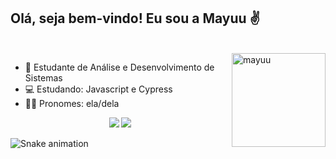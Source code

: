 ## Olá, seja bem-vindo! Eu sou a Mayuu ✌️

<div style="display: inline_block"><br>
<a href="https://picrew.me/image_maker/338224" target="_blank"><img align="right" alt="mayuu" height="150" width="150" src="https://i.ibb.co/DM2sz8w/avatar2-gif.gif" target="_blank"></a>
</div>

- 📖 Estudante de Análise e Desenvolvimento de Sistemas
- 💻 Estudando: Javascript e Cypress
- 🧚‍♀️ Pronomes: ela/dela

<div align = "center">
<a href="https://www.linkedin.com/in/yuu-minew/" target="_blank"><img src="https://img.shields.io/badge/LinkedIn-0077B5?style=for-the-badge&logo=linkedin&logoColor=white" target="_blank"></a>
<a href="https://www.instagram.com/yuu.minew/" target="_blank"><img src="https://img.shields.io/badge/Instagram-E4405F?style=for-the-badge&logo=instagram&logoColor=white" target="_blank"></a>
</div>

<div align="center"> 
  <a href = "https://nadei.42sp.org.br/%22%3E<img align="center" alt="Piscina42" height="30" width="40" src="https://nadei.42sp.org.br/img/InsigneaP3.png" target="_blank"></a> 
</div>

![Snake animation](https://github.com/yuu-minew/yuu-minew/blob/output/github-contribution-grid-snake.svg)
